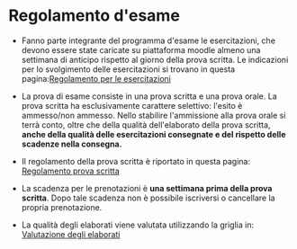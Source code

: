 
# Regolamento d'esame 

 - Fanno parte integrante del programma d'esame le esercitazioni, che devono essere state caricate su piattaforma moodle almeno una settimana di anticipo rispetto al giorno della prova scritta. Le indicazioni per lo svolgimento delle esercitazioni si trovano in questa pagina:[Regolamento per le esercitazioni](../regolamento_esercitazioni/Regolamento%20per%20le%20esercitazioni) 
   
- La prova di esame consiste in una prova scritta e una prova orale. La prova scritta ha esclusivamente carattere selettivo: l'esito è ammesso/non ammesso. Nello stabilire l'ammissione alla prova orale si terrà conto, oltre che della qualità dell'elaborato della prova scritta, **anche della qualità delle esercitazioni consegnate e del rispetto delle scadenze nella consegna.**

- Il regolamento della prova scritta è riportato in questa pagina: [Regolamento prova scritta](Regolamento%20prova%20scritta.md)

- La scadenza per le prenotazioni è **una settimana prima della prova scritta**. Dopo tale scadenza non è possibile iscriversi o cancellare la propria prenotazione.
  
- La qualità degli elaborati viene valutata utilizzando la griglia in: [Valutazione degli elaborati](Valutazione%20degli%20elaborati.md)






	

[^1]: 
